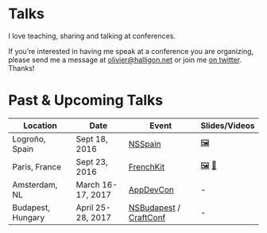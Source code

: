 # Talks

I love teaching, sharing and talking at conferences.

If you’re interested in having me speak at a conference you are organizing, please send me a message at <olivier@halligon.net> or join me [on twitter](https://twitter.com/aligatr). Thanks!

# Past & Upcoming Talks

| Location          | Date              | Event                            | Slides/Videos    |
|-------------------|-------------------|----------------------------------|------------------|
| Logroño, Spain    | Sept 18, 2016     | [NSSpain][1]                     | [🖼][2] |
| Paris, France     | Sept 23, 2016     | [FrenchKit][3]                   | [🖼][4] [🎥][5] |
| Amsterdam, NL     | March 16-17, 2017 | [AppDevCon][6]                   | - |
| Budapest, Hungary | April 25-28, 2017 | [NSBudapest][7] / [CraftConf][8] | - |

[1]: http://2016.nsspain.com
[2]: https://speakerdeck.com/alisoftware/mixins-over-inheritance

[3]: http://frenchkit.fr
[4]: https://speakerdeck.com/alisoftware/mixins-over-inheritance-frenchkit-16
[5]: https://youtu.be/BSn4jlunn4I

[6]: http://appdevcon.nl
[7]: https://www.meetup.com/NSBudapest/
[8]: https://craft-conf.com
